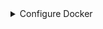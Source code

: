 
<details>
<summary>Configure Docker</summary>

<br/>

Install Docker

![](screenshots/1.png)

<br/>

Run containers via Docker Compose

![](screenshots/2.png)

<br/>

![](screenshots/3.png)

<br/>

Sign up in Wordpress instance

![](screenshots/4.png)

<br/>

Create a post

![](screenshots/5.png)

<br/>

Check created post in posts list

![](screenshots/6.png)

<br/>

Recreate containers

![](screenshots/7.png)

<br/>

Check post exists

![](screenshots/8.png)

</details>

<br/>